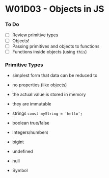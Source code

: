 # W01D03 - Objects in JS

### To Do
- [ ] Review primitive types
- [ ] Objects!
- [ ] Passing primitives and objects to functions
- [ ] Functions inside objects (using `this`)

### Primitive Types
* simplest form that data can be reduced to
* no properties (like objects)
* the actual value is stored in memory
* they are immutable

* strings `const myString = 'hello';`
* boolean true/false
* integers/numbers
* bigint
* undefined
* null
* Symbol



















# 
